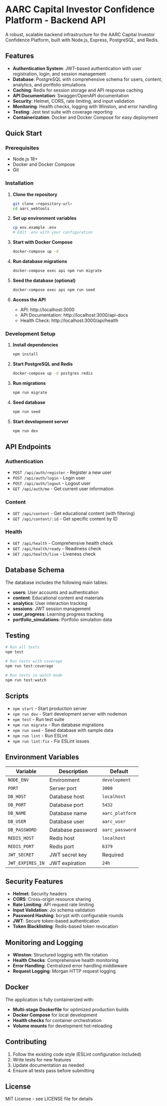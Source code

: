 # AARC Capital Investor Confidence Platform - Backend API

A robust, scalable backend infrastructure for the AARC Capital Investor Confidence Platform, built with Node.js, Express, PostgreSQL, and Redis.

## Features

- **Authentication System**: JWT-based authentication with user registration, login, and session management
- **Database**: PostgreSQL with comprehensive schema for users, content, analytics, and portfolio simulations
- **Caching**: Redis for session storage and API response caching
- **API Documentation**: Swagger/OpenAPI documentation
- **Security**: Helmet, CORS, rate limiting, and input validation
- **Monitoring**: Health checks, logging with Winston, and error handling
- **Testing**: Jest test suite with coverage reporting
- **Containerization**: Docker and Docker Compose for easy deployment

## Quick Start

### Prerequisites

- Node.js 18+ 
- Docker and Docker Compose
- Git

### Installation

1. **Clone the repository**
   ```bash
   git clone <repository-url>
   cd aarc_webtools
   ```

2. **Set up environment variables**
   ```bash
   cp env.example .env
   # Edit .env with your configuration
   ```

3. **Start with Docker Compose**
   ```bash
   docker-compose up -d
   ```

4. **Run database migrations**
   ```bash
   docker-compose exec api npm run migrate
   ```

5. **Seed the database (optional)**
   ```bash
   docker-compose exec api npm run seed
   ```

6. **Access the API**
   - API: http://localhost:3000
   - API Documentation: http://localhost:3000/api-docs
   - Health Check: http://localhost:3000/api/health

### Development Setup

1. **Install dependencies**
   ```bash
   npm install
   ```

2. **Start PostgreSQL and Redis**
   ```bash
   docker-compose up -d postgres redis
   ```

3. **Run migrations**
   ```bash
   npm run migrate
   ```

4. **Seed database**
   ```bash
   npm run seed
   ```

5. **Start development server**
   ```bash
   npm run dev
   ```

## API Endpoints

### Authentication
- `POST /api/auth/register` - Register a new user
- `POST /api/auth/login` - Login user
- `POST /api/auth/logout` - Logout user
- `GET /api/auth/me` - Get current user information

### Content
- `GET /api/content` - Get educational content (with filtering)
- `GET /api/content/:id` - Get specific content by ID

### Health
- `GET /api/health` - Comprehensive health check
- `GET /api/health/ready` - Readiness check
- `GET /api/health/live` - Liveness check

## Database Schema

The database includes the following main tables:

- **users**: User accounts and authentication
- **content**: Educational content and materials
- **analytics**: User interaction tracking
- **sessions**: JWT session management
- **user_progress**: Learning progress tracking
- **portfolio_simulations**: Portfolio simulation data

## Testing

```bash
# Run all tests
npm test

# Run tests with coverage
npm run test:coverage

# Run tests in watch mode
npm run test:watch
```

## Scripts

- `npm start` - Start production server
- `npm run dev` - Start development server with nodemon
- `npm test` - Run test suite
- `npm run migrate` - Run database migrations
- `npm run seed` - Seed database with sample data
- `npm run lint` - Run ESLint
- `npm run lint:fix` - Fix ESLint issues

## Environment Variables

| Variable | Description | Default |
|----------|-------------|---------|
| `NODE_ENV` | Environment | `development` |
| `PORT` | Server port | `3000` |
| `DB_HOST` | Database host | `localhost` |
| `DB_PORT` | Database port | `5432` |
| `DB_NAME` | Database name | `aarc_platform` |
| `DB_USER` | Database user | `aarc_user` |
| `DB_PASSWORD` | Database password | `aarc_password` |
| `REDIS_HOST` | Redis host | `localhost` |
| `REDIS_PORT` | Redis port | `6379` |
| `JWT_SECRET` | JWT secret key | Required |
| `JWT_EXPIRES_IN` | JWT expiration | `24h` |

## Security Features

- **Helmet**: Security headers
- **CORS**: Cross-origin resource sharing
- **Rate Limiting**: API request rate limiting
- **Input Validation**: Joi schema validation
- **Password Hashing**: bcrypt with configurable rounds
- **JWT**: Secure token-based authentication
- **Token Blacklisting**: Redis-based token revocation

## Monitoring and Logging

- **Winston**: Structured logging with file rotation
- **Health Checks**: Comprehensive health monitoring
- **Error Handling**: Centralized error handling middleware
- **Request Logging**: Morgan HTTP request logging

## Docker

The application is fully containerized with:

- **Multi-stage Dockerfile** for optimized production builds
- **Docker Compose** for local development
- **Health checks** for container orchestration
- **Volume mounts** for development hot-reloading

## Contributing

1. Follow the existing code style (ESLint configuration included)
2. Write tests for new features
3. Update documentation as needed
4. Ensure all tests pass before submitting

## License

MIT License - see LICENSE file for details
